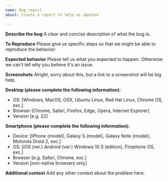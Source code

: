 ```yaml
---
name: Bug report
about: Create a report to help us improve

---
```


**Describe the bug**
A clear and concise description of what the bug is.

**To Reproduce**
Please give us specific steps so that we might be able to reproduce the behavior:

**Expected behavior**
Please tell us what you expected to happen. Otherwise we can't tell why you believe it's an issue.

**Screenshots**
Alright, sorry about this, but a link to a screenshot will be big help.

**Desktop (please complete the following information):**
 - OS: [Windows, MacOS, OSX, Ubuntu Linux, Red Hat Linux, Chrome OS, exc.]
 - Browser [Chrome, Safari, Firefox, Edge, Opera, Internet Explorer]
 - Version [e.g. 22]

**Smartphone (please complete the following information):**
 - Device: [iPhone {model}, Galaxy S {model}, Galaxy Note {model}, Motorola Droid 2, exc.]
 - OS: [iOS (ver.) Android (ver.) Windows 10 S (edition), Firephone OS, exc.]
 - Browser [e.g. Safari, Chrome, exc.]
 - Version [non-native browsers only]

**Additional context**
Add any other context about the problem here.

